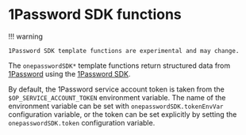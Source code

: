 # 1Password SDK functions

!!! warning

    1Password SDK template functions are experimental and may change.

The `onepasswordSDK*` template functions return structured data from
[1Password][1p] using the [1Password SDK][sdk].

By default, the 1Password service account token is taken from the
`$OP_SERVICE_ACCOUNT_TOKEN` environment variable. The name of the environment
variable can be set with `onepasswordSDK.tokenEnvVar` configuration variable, or
the token can be set explicitly by setting the `onepasswordSDK.token`
configuration variable.

[1p]: https://1password.com/
[sdk]: https://developer.1password.com/docs/sdks/

